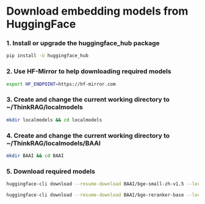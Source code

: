 # Download embedding models from HuggingFace
### 1. Install or upgrade the huggingface_hub package
```zsh
pip install -U huggingface_hub
```
### 2. Use HF-Mirror to help downloading required models
```zsh
export HF_ENDPOINT=https://hf-mirror.com
```
### 3. Create and change the current working directory to ~/ThinkRAG/localmodels
```zsh
mkdir localmodels && cd localmodels
```
### 4. Create and change the current working directory to ~/ThinkRAG/localmodels/BAAI
```zsh
mkdir BAAI && cd BAAI
```
### 5. Download required models
```zsh
huggingface-cli download --resume-download BAAI/bge-small-zh-v1.5 --local-dir bge-small-zh-v1.5
```
```zsh
huggingface-cli download --resume-download BAAI/bge-reranker-base --local-dir bge-reranker-base
```